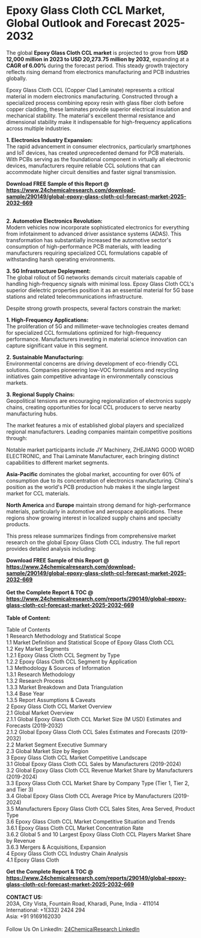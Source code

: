 <h1>Epoxy Glass Cloth CCL Market, Global Outlook and Forecast 2025-2032</h1><p>The global <strong>Epoxy Glass Cloth CCL market</strong> is projected to grow from <strong>USD 12,000 million in 2023 to USD 20,273.75 million by 2032</strong>, expanding at a <strong>CAGR of 6.00%</strong> during the forecast period. This steady growth trajectory reflects rising demand from electronics manufacturing and PCB industries globally.</p><p>Epoxy Glass Cloth CCL (Copper Clad Laminate) represents a critical material in modern electronics manufacturing. Constructed through a specialized process combining epoxy resin with glass fiber cloth before copper cladding, these laminates provide superior electrical insulation and mechanical stability. The material's excellent thermal resistance and dimensional stability make it indispensable for high-frequency applications across multiple industries.</p><p><strong>1. Electronics Industry Expansion:</strong><br>
The rapid advancement in consumer electronics, particularly smartphones and IoT devices, has created unprecedented demand for PCB materials. With PCBs serving as the foundational component in virtually all electronic devices, manufacturers require reliable CCL solutions that can accommodate higher circuit densities and faster signal transmission.</p><div><b>Download FREE Sample of this Report @ 
            <a href="https://www.24chemicalresearch.com/download-sample/290149/global-epoxy-glass-cloth-ccl-forecast-market-2025-2032-669">
            https://www.24chemicalresearch.com/download-sample/290149/global-epoxy-glass-cloth-ccl-forecast-market-2025-2032-669</a></b></div><br><p><strong>2. Automotive Electronics Revolution:</strong><br>
Modern vehicles now incorporate sophisticated electronics for everything from infotainment to advanced driver assistance systems (ADAS). This transformation has substantially increased the automotive sector's consumption of high-performance PCB materials, with leading manufacturers requiring specialized CCL formulations capable of withstanding harsh operating environments.</p><p><strong>3. 5G Infrastructure Deployment:</strong><br>
The global rollout of 5G networks demands circuit materials capable of handling high-frequency signals with minimal loss. Epoxy Glass Cloth CCL's superior dielectric properties position it as an essential material for 5G base stations and related telecommunications infrastructure.</p><p>Despite strong growth prospects, several factors constrain the market:</p><p><strong>1. High-Frequency Applications:<br></strong>
The proliferation of 5G and millimeter-wave technologies creates demand for specialized CCL formulations optimized for high-frequency performance. Manufacturers investing in material science innovation can capture significant value in this segment.</p><p><strong>2. Sustainable Manufacturing:<br></strong>
Environmental concerns are driving development of eco-friendly CCL solutions. Companies pioneering low-VOC formulations and recycling initiatives gain competitive advantage in environmentally conscious markets.</p><p><strong>3. Regional Supply Chains:<br></strong>
Geopolitical tensions are encouraging regionalization of electronics supply chains, creating opportunities for local CCL producers to serve nearby manufacturing hubs.</p><p>The market features a mix of established global players and specialized regional manufacturers. Leading companies maintain competitive positions through:</p><p>Notable market participants include JY Machinery, ZHEJIANG GOOD WORD ELECTRONIC, and Thai Laminate Manufacturer, each bringing distinct capabilities to different market segments.</p><p><strong>Asia-Pacific</strong> dominates the global market, accounting for over 60% of consumption due to its concentration of electronics manufacturing. China's position as the world's PCB production hub makes it the single largest market for CCL materials.</p><p><strong>North America</strong> and <strong>Europe</strong> maintain strong demand for high-performance materials, particularly in automotive and aerospace applications. These regions show growing interest in localized supply chains and specialty products.</p><p>This press release summarizes findings from comprehensive market research on the global Epoxy Glass Cloth CCL industry. The full report provides detailed analysis including:</p><div><b>Download FREE Sample of this Report @ 
            <a href="https://www.24chemicalresearch.com/download-sample/290149/global-epoxy-glass-cloth-ccl-forecast-market-2025-2032-669">
            https://www.24chemicalresearch.com/download-sample/290149/global-epoxy-glass-cloth-ccl-forecast-market-2025-2032-669</a></b></div><br><div><b>Get the Complete Report & TOC @ 
            <a href="https://www.24chemicalresearch.com/reports/290149/global-epoxy-glass-cloth-ccl-forecast-market-2025-2032-669">
            https://www.24chemicalresearch.com/reports/290149/global-epoxy-glass-cloth-ccl-forecast-market-2025-2032-669</a></b></div><br>
            <b>Table of Content:</b><p>Table of Contents<br />
1 Research Methodology and Statistical Scope<br />
1.1 Market Definition and Statistical Scope of Epoxy Glass Cloth CCL<br />
1.2 Key Market Segments<br />
1.2.1 Epoxy Glass Cloth CCL Segment by Type<br />
1.2.2 Epoxy Glass Cloth CCL Segment by Application<br />
1.3 Methodology & Sources of Information<br />
1.3.1 Research Methodology<br />
1.3.2 Research Process<br />
1.3.3 Market Breakdown and Data Triangulation<br />
1.3.4 Base Year<br />
1.3.5 Report Assumptions & Caveats<br />
2 Epoxy Glass Cloth CCL Market Overview<br />
2.1 Global Market Overview<br />
2.1.1 Global Epoxy Glass Cloth CCL Market Size (M USD) Estimates and Forecasts (2019-2032)<br />
2.1.2 Global Epoxy Glass Cloth CCL Sales Estimates and Forecasts (2019-2032)<br />
2.2 Market Segment Executive Summary<br />
2.3 Global Market Size by Region<br />
3 Epoxy Glass Cloth CCL Market Competitive Landscape<br />
3.1 Global Epoxy Glass Cloth CCL Sales by Manufacturers (2019-2024)<br />
3.2 Global Epoxy Glass Cloth CCL Revenue Market Share by Manufacturers (2019-2024)<br />
3.3 Epoxy Glass Cloth CCL Market Share by Company Type (Tier 1, Tier 2, and Tier 3)<br />
3.4 Global Epoxy Glass Cloth CCL Average Price by Manufacturers (2019-2024)<br />
3.5 Manufacturers Epoxy Glass Cloth CCL Sales Sites, Area Served, Product Type<br />
3.6 Epoxy Glass Cloth CCL Market Competitive Situation and Trends<br />
3.6.1 Epoxy Glass Cloth CCL Market Concentration Rate<br />
3.6.2 Global 5 and 10 Largest Epoxy Glass Cloth CCL Players Market Share by Revenue<br />
3.6.3 Mergers & Acquisitions, Expansion<br />
4 Epoxy Glass Cloth CCL Industry Chain Analysis<br />
4.1 Epoxy Glass Cloth</p><div><b>Get the Complete Report & TOC @ 
            <a href="https://www.24chemicalresearch.com/reports/290149/global-epoxy-glass-cloth-ccl-forecast-market-2025-2032-669">
            https://www.24chemicalresearch.com/reports/290149/global-epoxy-glass-cloth-ccl-forecast-market-2025-2032-669</a></b></div><br><b>CONTACT US:</b><br>
            203A, City Vista, Fountain Road, Kharadi, Pune, India - 411014<br>
            International: +1(332) 2424 294<br>
            Asia: +91 9169162030 <br><br>
            Follow Us On LinkedIn: <a href="https://www.linkedin.com/company/24chemicalresearch/">24ChemicalResearch LinkedIn</a>